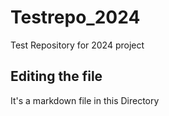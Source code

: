 # Testrepo_2024
Test Repository for 2024 project

## Editing the file

It's a markdown file in this Directory
